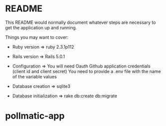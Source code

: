 # README

This README would normally document whatever steps are necessary to get the
application up and running.

Things you may want to cover:

* Ruby version => ruby 2.3.1p112
* Rails version => Rails 5.0.1

* Configuration => You will need Oauth Github application credentials (client id and client secret)
  You need to provide a .env file with the name of the variable values

* Database creation => sqlite3

* Database initialization => rake db:create db:migrate

# pollmatic-app
